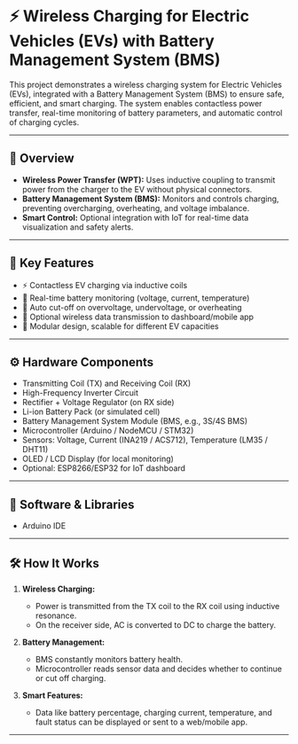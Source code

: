 # ⚡ Wireless Charging for Electric Vehicles (EVs) with Battery Management System (BMS)

This project demonstrates a wireless charging system for Electric Vehicles (EVs), integrated with a Battery Management System (BMS) to ensure safe, efficient, and smart charging. The system enables contactless power transfer, real-time monitoring of battery parameters, and automatic control of charging cycles.

---

## 🚀 Overview

- **Wireless Power Transfer (WPT):** Uses inductive coupling to transmit power from the charger to the EV without physical connectors.
- **Battery Management System (BMS):** Monitors and controls charging, preventing overcharging, overheating, and voltage imbalance.
- **Smart Control:** Optional integration with IoT for real-time data visualization and safety alerts.

---

## 🧩 Key Features

- ⚡ Contactless EV charging via inductive coils
- 🔋 Real-time battery monitoring (voltage, current, temperature)
- 🛑 Auto cut-off on overvoltage, undervoltage, or overheating
- 📡 Optional wireless data transmission to dashboard/mobile app
- 🔌 Modular design, scalable for different EV capacities

---

## ⚙️ Hardware Components

- Transmitting Coil (TX) and Receiving Coil (RX)
- High-Frequency Inverter Circuit
- Rectifier + Voltage Regulator (on RX side)
- Li-ion Battery Pack (or simulated cell)
- Battery Management System Module (BMS, e.g., 3S/4S BMS)
- Microcontroller (Arduino / NodeMCU / STM32)
- Sensors: Voltage, Current (INA219 / ACS712), Temperature (LM35 / DHT11)
- OLED / LCD Display (for local monitoring)
- Optional: ESP8266/ESP32 for IoT dashboard

---

## 🧠 Software & Libraries

- Arduino IDE
---

## 🛠️ How It Works

1. **Wireless Charging:**
   - Power is transmitted from the TX coil to the RX coil using inductive resonance.
   - On the receiver side, AC is converted to DC to charge the battery.

2. **Battery Management:**
   - BMS constantly monitors battery health.
   - Microcontroller reads sensor data and decides whether to continue or cut off charging.

3. **Smart Features:**
   - Data like battery percentage, charging current, temperature, and fault status can be displayed or sent to a web/mobile app.

---

